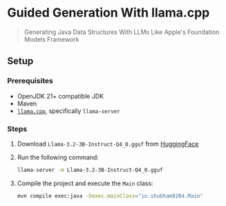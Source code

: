# Guided Generation With llama.cpp

> Generating Java Data Structures With LLMs Like Apple's Foundation Models Framework

## Setup


### Prerequisites

- OpenJDK 21+ compatible JDK
- Maven
- [`llama.cpp`](https://github.com/ggml-org/llama.cpp), specifically `llama-server`

### Steps

1. Download `Llama-3.2-3B-Instruct-Q4_0.gguf` from [HuggingFace](https://huggingface.co/bartowski/Llama-3.2-3B-Instruct-GGUF/blob/main/Llama-3.2-3B-Instruct-Q4_0.gguf)
2. Run the following command:

    ```bash
    llama-server -m Llama-3.2-3B-Instruct-Q4_0.gguf
    ```
3. Compile the project and execute the `Main` class:

    ```bash
    mvn compile exec:java -Dexec.mainClass="io.shubham0204.Main"
    ```